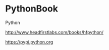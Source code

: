 PythonBook
==========

Python

http://www.headfirstlabs.com/books/hfpython/


https://pypi.python.org